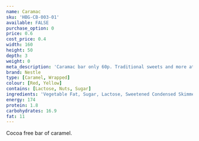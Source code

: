 ```yaml
---
name: Caramac
sku: 'HBG-CB-003-01'
available: FALSE
purchase_option: 0
price: 0.6
cost_price: 0.4
width: 160
height: 50
depth: 3
weight: 0
meta_description: 'Caramac bar only 60p. Traditional sweets and more at Humbugs Confectionery Store. Specialists in satisfying your sweet tooth!'
brand: Nestle
type: [Caramel, Wrapped]
colour: [Red, Yellow]
contains: [Lactose, Nuts, Sugar]
ingredients: 'Vegetable Fat, Sugar, Lactose, Sweetened Condensed Skimmed Milk, Skimmed Milk Powder, Butter, Emulsifier (Soya Lecithin), Treacle, Salt, Flavouring '
energy: 174
protein: 1.8
carbohydrates: 16.9
fat: 11
---
```

Cocoa free bar of caramel.